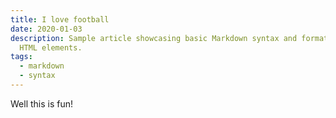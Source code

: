```yaml
---
title: I love football
date: 2020-01-03
description: Sample article showcasing basic Markdown syntax and formatting for
  HTML elements.
tags:
  - markdown
  - syntax
---
```

Well this is fun!
